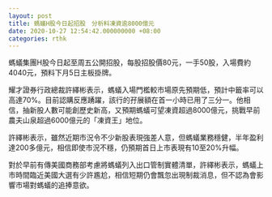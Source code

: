 ```yaml
---
layout: post
title: 螞蟻H股今日起招股　分析料凍資逾8000億元
date: 2020-10-27 12:54:42.000000000 +08:00
categories: rthk
---
```


螞蟻集團H股今日起至周五公開招股，每股招股價80元，一手50股，入場費約4040元，預料下月5日主板掛牌。

耀才證券行政總裁許繹彬表示，螞蟻入場門檻較市場原先預期低，預計中籤率可以高達70%。目前認購反應踴躍，該行的孖展額在首一小時已用了三分一。他相信，抽新股人數可能創歷史新高，又預期螞蟻可望凍資超過8000億元，挑戰早前農夫山泉超過6000億元的「凍資王」地位。

許繹彬表示，雖然近期市況令不少新股表現強差人意，但螞蟻業務穩健，半年盈利達200多億元，相信即使市況不穩，仍預期首日上市表現有10至20%升幅。

對於早前有傳美國商務部考慮將螞蟻列入出口管制實體清單，許繹彬表示，螞蟻上市時間臨近美國大選有少許尷尬，相信短期仍會飄忽出現制裁消息，但不認為會影響市場對螞蟻的追捧意欲。
